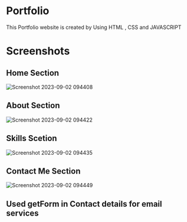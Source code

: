 # Portfolio
This Portfolio website is created by Using HTML , CSS and JAVASCRIPT

# Screenshots 

## Home Section


![Screenshot 2023-09-02 094408](https://github.com/syed-abbas19/Portfolio/assets/113206436/179e01f3-a006-4109-9ccd-da1e8b6d98ab)

## About Section


![Screenshot 2023-09-02 094422](https://github.com/syed-abbas19/Portfolio/assets/113206436/32a06b52-ee62-4116-ad30-97099bab068e)


## Skills Scetion

![Screenshot 2023-09-02 094435](https://github.com/syed-abbas19/Portfolio/assets/113206436/b1016915-1172-4333-9c84-cbc3ad63ee38)

## Contact Me Section


![Screenshot 2023-09-02 094449](https://github.com/syed-abbas19/Portfolio/assets/113206436/2c5f1f2d-4add-48fc-9146-e031e83c1a9a)


## Used getForm in Contact details for email services 

